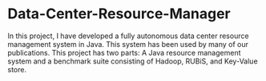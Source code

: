 # Data-Center-Resource-Manager
 In this project, I have developed a fully autonomous data center resource management system in Java. This system has been used by many of our publications. This project has two parts: A Java resource management system and a benchmark suite consisting of Hadoop, RUBiS, and Key-Value store.
